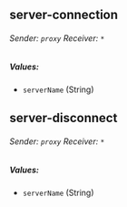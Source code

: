 ## server-connection
###### *Sender:* `proxy` Receiver: `*`
##### *Values:*
 - `serverName` (String)


## server-disconnect
###### *Sender:* `proxy` Receiver: `*`
##### *Values:*
 - `serverName` (String)